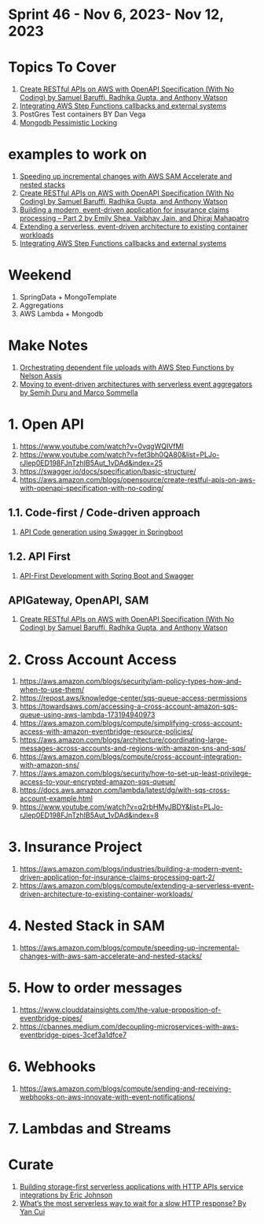 <h1>Sprint 46 - Nov 6, 2023- Nov 12, 2023</h1>

# Topics To Cover

1. [Create RESTful APIs on AWS with OpenAPI Specification (With No Coding) by Samuel Baruffi, Radhika Gupta, and Anthony Watson](https://aws.amazon.com/blogs/opensource/create-restful-apis-on-aws-with-openapi-specification-with-no-coding/)
1. [Integrating AWS Step Functions callbacks and external systems](https://aws.amazon.com/blogs/compute/integrating-aws-step-functions-callbacks-and-external-systems)
1. PostGres Test containers BY Dan Vega
1. [Mongodb Pessimistic Locking](https://www.mongodb.com/blog/post/mongodb-multi-document-acid-transactions-general-availability)


# examples to work on

1. [Speeding up incremental changes with AWS SAM Accelerate and nested stacks](https://aws.amazon.com/blogs/compute/speeding-up-incremental-changes-with-aws-sam-accelerate-and-nested-stacks/)
1. [Create RESTful APIs on AWS with OpenAPI Specification (With No Coding) by Samuel Baruffi, Radhika Gupta, and Anthony Watson](https://aws.amazon.com/blogs/opensource/create-restful-apis-on-aws-with-openapi-specification-with-no-coding/)
1. [Building a modern, event-driven application for insurance claims processing – Part 2 by Emily Shea, Vaibhav Jain, and Dhiraj Mahapatro](https://aws.amazon.com/blogs/industries/building-a-modern-event-driven-application-for-insurance-claims-processing-part-2/)
1. [Extending a serverless, event-driven architecture to existing container workloads](https://aws.amazon.com/blogs/compute/extending-a-serverless-event-driven-architecture-to-existing-container-workloads/)
1. [Integrating AWS Step Functions callbacks and external systems](https://aws.amazon.com/blogs/compute/integrating-aws-step-functions-callbacks-and-external-systems/?ref=serverlessland)

# Weekend

1. SpringData + MongoTemplate
1. Aggregations
1. AWS Lambda + Mongodb

# Make Notes

1. [Orchestrating dependent file uploads with AWS Step Functions by Nelson Assis](https://aws.amazon.com/blogs/compute/orchestrating-dependent-file-uploads-with-aws-step-functions/)
1. [Moving to event-driven architectures with serverless event aggregators by Semih Duru and Marco Sommella](https://aws.amazon.com/blogs/mt/moving-to-event-driven-architectures-with-serverless-event-aggregators/)

# 1. Open API

1. https://www.youtube.com/watch?v=0vqgWQIVfMI
1. https://www.youtube.com/watch?v=fet3bh0QA80&list=PLJo-rJlep0ED198FJnTzhIB5Aut_1vDAd&index=25
1. https://swagger.io/docs/specification/basic-structure/
1. https://aws.amazon.com/blogs/opensource/create-restful-apis-on-aws-with-openapi-specification-with-no-coding/

## 1.1. Code-first / Code-driven approach

1. [API Code generation using Swagger in Springboot](https://medium.com/@ankithahjpgowda/api-code-generation-using-swagger-in-springboot-e6b2fafc583c)

## 1.2. API First

1. [API-First Development with Spring Boot and Swagger](https://reflectoring.io/spring-boot-openapi/)

## APIGateway, OpenAPI, SAM
1. [Create RESTful APIs on AWS with OpenAPI Specification (With No Coding) by Samuel Baruffi, Radhika Gupta, and Anthony Watson ](https://aws.amazon.com/blogs/opensource/create-restful-apis-on-aws-with-openapi-specification-with-no-coding/)

# 2. Cross Account Access

1. https://aws.amazon.com/blogs/security/iam-policy-types-how-and-when-to-use-them/
2. https://repost.aws/knowledge-center/sqs-queue-access-permissions
3. https://towardsaws.com/accessing-a-cross-account-amazon-sqs-queue-using-aws-lambda-173194940973
4. https://aws.amazon.com/blogs/compute/simplifying-cross-account-access-with-amazon-eventbridge-resource-policies/
5. https://aws.amazon.com/blogs/architecture/coordinating-large-messages-across-accounts-and-regions-with-amazon-sns-and-sqs/
6. https://aws.amazon.com/blogs/compute/cross-account-integration-with-amazon-sns/
7. https://aws.amazon.com/blogs/security/how-to-set-up-least-privilege-access-to-your-encrypted-amazon-sqs-queue/
8. https://docs.aws.amazon.com/lambda/latest/dg/with-sqs-cross-account-example.html
9. https://www.youtube.com/watch?v=q2rbHMyJBDY&list=PLJo-rJlep0ED198FJnTzhIB5Aut_1vDAd&index=8

# 3. Insurance Project
1. https://aws.amazon.com/blogs/industries/building-a-modern-event-driven-application-for-insurance-claims-processing-part-2/
1. https://aws.amazon.com/blogs/compute/extending-a-serverless-event-driven-architecture-to-existing-container-workloads/

# 4. Nested Stack in SAM
1. https://aws.amazon.com/blogs/compute/speeding-up-incremental-changes-with-aws-sam-accelerate-and-nested-stacks/

# 5. How to order messages
1. https://www.clouddatainsights.com/the-value-proposition-of-eventbridge-pipes/
1. https://cbannes.medium.com/decoupling-microservices-with-aws-eventbridge-pipes-3cef3a1dfce7

# 6. Webhooks
1. https://aws.amazon.com/blogs/compute/sending-and-receiving-webhooks-on-aws-innovate-with-event-notifications/

# 7. Lambdas and Streams

# Curate

1. [Building storage-first serverless applications with HTTP APIs service integrations by Eric Johnson ](https://aws.amazon.com/blogs/compute/building-storage-first-applications-with-http-apis-service-integrations/)
1. [What’s the most serverless way to wait for a slow HTTP response? By Yan Cui](https://theburningmonk.com/2023/08/whats-the-most-serverless-way-to-wait-for-a-slow-http-response/)